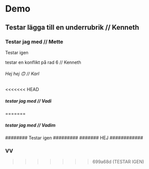 # Demo

## Testar lägga till en underrubrik // Kenneth
### Testar jag med // Mette
Testar igen

testar en konflikt på rad 6 // Kenneth
###### Hej hej 🙃 // Karl
<<<<<<< HEAD
##### testar jag med // Vadi
=======
##### testar jag med // Vadim

######## Testar igen #########
####### HEJ ############
### VV ###
>>>>>>> 699a68d (TESTAR IGEN)
